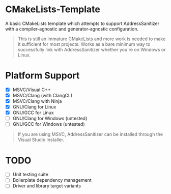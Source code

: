 # CMakeLists-Template

A basic CMakeLists template which attempts to support AddressSanitizer with a compiler-agnostic and generator-agnostic configuration. 

> This is still an immature CMakeLists and more work is needed to make it sufficient for most projects. Works as a bare minimum way to successfully link with AddressSanitizer whether you're on Windows or Linux.

# Platform Support
- [x] MSVC/Visual C++ 
- [x] MSVC/Clang (with ClangCL) 
- [x] MSVC/Clang with Ninja
- [x] GNU/Clang for Linux 
- [x] GNU/GCC for Linux 
- [ ] GNU/Clang for Windows (untested)
- [ ] GNU/GCC for Windows (untested)

> If you are using MSVC, AddressSanitizer can be installed through the Visual Studio installer.

# TODO
- [ ] Unit testing suite 
- [ ] Boilerplate dependency management 
- [ ] Driver and library target variants 